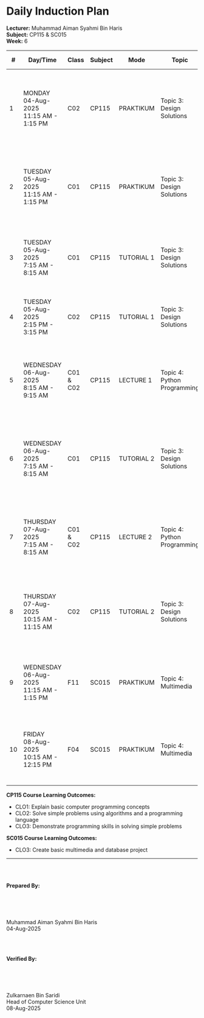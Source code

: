 # Daily Induction Plan

<style>
@media print {
  @page {
    size: A4 landscape !important;
    margin: 0.3in !important;
  }
  body {
    transform: rotate(90deg);
    transform-origin: left top;
    width: 100vh;
    height: 100vw;
    overflow: hidden;
    position: absolute;
    top: 100%;
    left: 0;
  }
  table {
    font-size: 8px;
    width: 100%;
    border-collapse: collapse;
  }
  th, td {
    padding: 2px;
    border: 1px solid #ccc;
    word-wrap: break-word;
  }
}
@page {
  size: A4 landscape !important;
}
</style>

**Lecturer:** Muhammad Aiman Syahmi Bin Haris  
**Subject:** CP115 & SC015  
**Week:** 6

| # | Day/Time | Class | Subject | Mode | Topic | Learning Outcome | CLO | Reflection |
|---|----------|-------|---------|------|-------|------------------|-----|------------|
| 1 | MONDAY<br>04-Aug-2025<br>11:15 AM - 1:15 PM | C02 | CP115 | PRAKTIKUM | Topic 3: Design Solutions | (d) Create flowcharts based on a given output using software | CLO3 | Students successfully create flowcharts using software tools and can work backwards from given outputs |
| 2 | TUESDAY<br>05-Aug-2025<br>11:15 AM - 1:15 PM | C01 | CP115 | PRAKTIKUM | Topic 3: Design Solutions | (d) Create flowcharts based on a given output using software | CLO3 | Most students understand flowchart creation software, though some need guidance with complex decision structures |
| 3 | TUESDAY<br>05-Aug-2025<br>7:15 AM - 8:15 AM | C01 | CP115 | TUTORIAL 1 | Topic 3: Design Solutions | (b) Describe algorithm, pseudocode and flowchart | CLO2 | Students can describe the differences between algorithms, pseudocode, and flowcharts clearly |
| 4 | TUESDAY<br>05-Aug-2025<br>2:15 PM - 3:15 PM | C02 | CP115 | TUTORIAL 1 | Topic 3: Design Solutions | (b) Describe algorithm, pseudocode and flowchart | CLO2 | Most students understand design solution concepts but need practice with detailed descriptions |
| 5 | WEDNESDAY<br>06-Aug-2025<br>8:15 AM - 9:15 AM | C01 & C02 | CP115 | LECTURE 1 | Topic 4: Python Programming | (b) State available platforms for writing Python programs | CLO1 | Students can identify various Python development environments and understand platform differences |
| 6 | WEDNESDAY<br>06-Aug-2025<br>7:15 AM - 8:15 AM | C01 | CP115 | TUTORIAL 2 | Topic 3: Design Solutions | (b) Describe algorithm, pseudocode and flowchart | CLO1, CLO2 | Students demonstrate good understanding of design methodologies and can articulate differences between approaches |
| 7 | THURSDAY<br>07-Aug-2025<br>7:15 AM - 8:15 AM | C01 & C02 | CP115 | LECTURE 2 | Topic 4: Python Programming | (c) Identify components in a Python program | CLO1 | Students can identify basic Python components but struggle with complex syntax elements initially |
| 8 | THURSDAY<br>07-Aug-2025<br>10:15 AM - 11:15 AM | C02 | CP115 | TUTORIAL 2 | Topic 3: Design Solutions | (b) Describe algorithm, pseudocode and flowchart | CLO1, CLO2 | Students successfully describe design solutions and show improvement in technical communication skills |
| 9 | WEDNESDAY<br>06-Aug-2025<br>11:15 AM - 1:15 PM | F11 | SC015 | PRAKTIKUM | Topic 4: Multimedia | (b) Produce multimedia project | CLO3 | Students successfully identify all five multimedia elements and understand their applications |
| 10 | FRIDAY<br>08-Aug-2025<br>10:15 AM - 12:15 PM | F04 | SC015 | PRAKTIKUM | Topic 4: Multimedia | (b) Produce multimedia project | CLO3 | Most students can create basic multimedia projects, though some need guidance with advanced features |

**CP115 Course Learning Outcomes:**
- CLO1: Explain basic computer programming concepts
- CLO2: Solve simple problems using algorithms and a programming language  
- CLO3: Demonstrate programming skills in solving simple problems

**SC015 Course Learning Outcomes:**
- CLO3: Create basic multimedia and database project

---

<br><br>

**Prepared By:**

<br><br><br>

Muhammad Aiman Syahmi Bin Haris  
04-Aug-2025

<br><br>

**Verified By:**

<br><br><br>

Zulkarnaen Bin Saridi  
Head of Computer Science Unit  
08-Aug-2025
